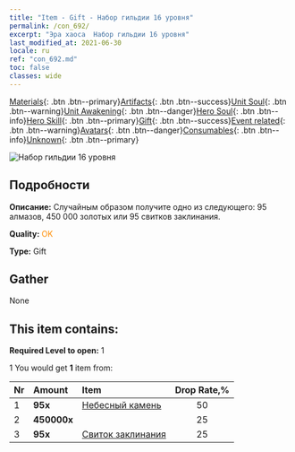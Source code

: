 ```yaml
---
title: "Item - Gift - Набор гильдии 16 уровня"
permalink: /con_692/
excerpt: "Эра хаоса  Набор гильдии 16 уровня"
last_modified_at: 2021-06-30
locale: ru
ref: "con_692.md"
toc: false
classes: wide
---
```

 [Materials](/ItemsRU/){: .btn .btn--primary}[Artifacts](/ItemsRU/Artifacts/){: .btn .btn--success}[Unit Soul](/ItemsRU/UnitSoul/){: .btn .btn--warning}[Unit Awakening](/ItemsRU/UnitAwakening/){: .btn .btn--danger}[Hero Soul](/ItemsRU/HeroSoul/){: .btn .btn--info}[Hero Skill](/ItemsRU/HeroSkill/){: .btn .btn--primary}[Gift](/ItemsRU/Gift/){: .btn .btn--success}[Event related](/ItemsRU/Events/){: .btn .btn--warning}[Avatars](/ItemsRU/Avatars/){: .btn .btn--danger}[Consumables](/ItemsRU/Consumables/){: .btn .btn--info}[Unknown](/ItemsRU/Unknown/){: .btn .btn--primary}

 ![Набор гильдии 16 уровня](/images/t/i_50002.png)

## Подробности
 **Описание:** Случайным образом получите одно из следующего: 95 алмазов, 450 000 золотых или 95 свитков заклинания.

 **Quality:** <span style="color: #FF8C00">OK</span>

 **Type:** Gift

## Gather

  None

## This item contains:

 **Required Level to open:** 1

 1 You would get **1** item  from:

  | Nr | Amount |     Item    | Drop Rate,% |
  |:---|:-------|:------------|:---------:|
  | 1 |  **95x** | [Небесный камень](/ItemsRU/art_188/) | 50 | 
  | 2 |  **450000x** | <i class="fas fa-coins"/> | 25 | 
  | 3 |  **95x** | [Свиток заклинания](/ItemsRU/con_694/) | 25 | 
